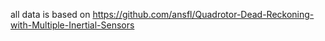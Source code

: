 all data is based on https://github.com/ansfl/Quadrotor-Dead-Reckoning-with-Multiple-Inertial-Sensors
